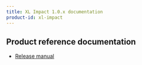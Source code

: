 ```yaml
---
title: XL Impact 1.0.x documentation
product-id: xl-impact
---
```



## Product reference documentation

* [Release manual](releasemanual.html)
